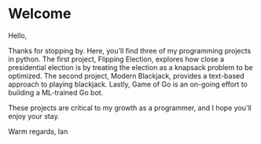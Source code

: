 # Welcome
Hello, 

Thanks for stopping by. Here, you'll find three of my programming projects in python. The first project, Flipping Election, explores how close a presidential election is by treating the election as a knapsack problem to be optimized. The second project, Modern Blackjack, provides a text-based approach to playing blackjack. Lastly, Game of Go is an on-going effort to building a ML-trained Go bot. 


These projects are critical to my growth as a programmer, and I hope you'll enjoy your stay. 


Warm regards, 
Ian

